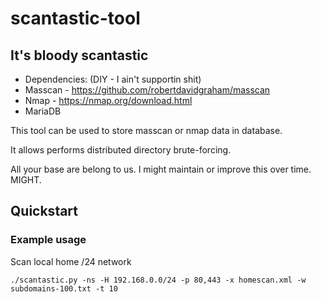 # scantastic-tool

## It's bloody scantastic

 - Dependencies: (DIY - I ain't supportin shit)
 - Masscan - https://github.com/robertdavidgraham/masscan
 - Nmap - https://nmap.org/download.html
 - MariaDB


This tool can be used to store masscan or nmap data in database.

It allows performs distributed directory brute-forcing. 

All your base are belong to us. I might maintain or improve this over time. MIGHT.

## Quickstart

### Example usage
Scan local home /24 network
```
./scantastic.py -ns -H 192.168.0.0/24 -p 80,443 -x homescan.xml -w subdomains-100.txt -t 10
```

